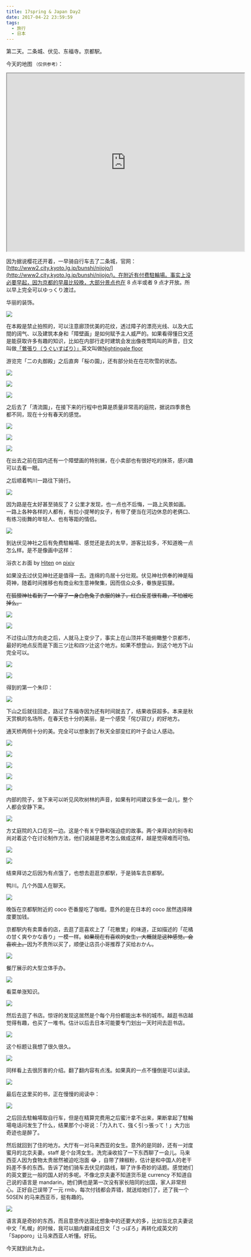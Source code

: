 ```yaml
---
title: 17spring & Japan Day2
date: 2017-04-22 23:59:59
tags:
  - 旅行
  - 日本
---
```


第二天。二条城、伏见、东福寺。京都駅。

今天的地图 `（仅供参考）`：

<iframe src="https://www.google.com/maps/d/u/0/embed?mid=19mSr3UkM0Wrob_TavXFkwsSIwR8" width="640" height="480"></iframe>

因为据说樱花还开着，一早骑自行车去了二条城，官网：[http://www2.city.kyoto.lg.jp/bunshi/nijojo/](http://www2.city.kyoto.lg.jp/bunshi/nijojo/)。在附近有付费駐輪場。事实上没必要早起，因为京都的早晨比较晚，大部分景点也在 8 点半或者 9 点才开放。所以早上完全可以ゆっくり渡过。

华丽的装饰。

![](./0.jpg)

在本殿是禁止拍照的，可以注意廊顶优美的花纹，透过障子的漂亮光线、以及大広間的阔气、以及建筑本身和「障壁画」是如何赋予主人威严的。如果看得懂日文还是能获取许多有趣的知识，比如在内部行走时建筑会发出像夜莺鸣叫的声音，日文叫做[「鶯張り（うぐいすばり）」](https://ja.wikipedia.org/wiki/%E9%B6%AF%E5%BC%B5%E3%82%8A)英文叫做[Nightingale floor](https://en.wikipedia.org/wiki/Nightingale_floor)

游览完「二の丸御殿」之后直奔「桜の園」，还有部分处在在花吹雪的状态。

![](./1.jpg)

![](./2.jpg)

![](./3.jpg)

之后去了「清流園」，在接下来的行程中也算是质量非常高的庭院，据说四季景色都不同，现在十分有春天的感觉。

![](./4.jpg)

![](./5.jpg)

![](./6.jpg)

在出去之前在园内还有一个障壁画的特别展，在小卖部也有很好吃的抹茶，感兴趣可以去看一眼。

之后顺着鸭川一路往下骑行。

![](./7.jpg)

因为路是在太好甚至骑反了 2 公里才发现，也一点也不后悔，一路上风景如画。一路上各种各样的人都有，有拉小提琴的女子，有带了便当在河边休息的老俩口、有练习街舞的年轻人、也有等距的情侣。

![](./8.jpg)

到达伏见神社之后有免费駐輪場、感觉还是去的太早，游客比较多，不知道晚一点怎么样。是不是像画中这样：

<noscript><p>浴衣とお面 by <a href="https://www.pixiv.net/member.php?id=490219" target="_blank">Hiten</a> on <a href="https://www.pixiv.net/" target="_blank">pixiv</a></p></noscript>

如果没去过伏见神社还是值得一去。连绵的鸟居十分壮观。伏见神社供奉的神是稲荷神，随着时间推移也有商业和生意神聚集，因而信众众多，眷族是狐狸。

<del>在狐狸神社看到了一个穿了一身白色兔子衣服的妹子，红白反差很有趣，不怕被吃掉么。</del>

![](./9.jpg)

![](./10.jpg)

不过往山顶方向走之后，人就马上变少了，事实上在山顶并不能俯瞰整个京都市，最好的地点反而是下面三ツ辻和四ツ辻这个地方。如果不想登山，到这个地方下山完全可以。

![](./11.jpg)

![](./12.jpg)

得到的第一个朱印：

![](./13.jpg)

下山之后就往回走，路过了东福寺因为还有时间就去了，结果收获超多。本来是秋天赏枫的名场所，在春天也十分的美丽，是一个感受「侘び寂び」的好地方。

通天桥两侧十分的美。完全可以想象到了秋天全部变红的叶子会让人感动。

![](./14.jpg)

![](./15.jpg)

![](./16.jpg)

![](./17.jpg)

![](./18.jpg)

内部的院子，坐下来可以听见风吹树林的声音，如果有时间建议多坐一会儿，整个人都会安静下来。

![](./19.jpg)

方丈庭院的入口在另一边。这是个有关宁静和强迫症的故事。两个来拜访的别寺和尚对着这个在讨论制作方法，他们说越是思考怎么做成这样，越是觉得难而可怕。

![](./20.jpg)

![](./21.jpg)

结束拜访之后因为有点饿了，也想去逛逛京都駅，于是骑车去京都駅。

鸭川。几个外国人在聊天。

![](./22.jpg)

晚饭在京都駅附近的 coco 壱番屋吃了咖喱。意外的是在日本的 coco 居然选择辣度要加钱。

京都駅内有卖熏香的店，去逛了逛喜欢上了「花散里」的味道，正如描述的「花橘の甘く爽やかな香り」一模一样。<del>如果现在有喜欢的女生，大概就是这种感觉。会喜欢上。</del>因为不贵所以买了，顺便让店员小哥推荐了买给おかん。

![](./23.jpg)

餐厅展示的大型立体手办。

![](./24.jpg)

看菜单涨知识。

![](./25.jpg)

然后去逛了书店。惊讶的发现这居然是个每个月份都能出本书的城市。越逛书店越觉得有趣，也买了一堆书。估计以后去日本可能要专门划出一天时间去逛书店。

![](./26.jpg)

这个标题让我想了很久很久。

![](./27.jpg)

同样看上去很厉害的介绍。翻了翻内容有点浅。如果真的一点不懂倒是可以读读。

![](./28.jpg)

最后在这里买的书，正在慢慢的阅读中：

![](./29.jpg)

之后回去駐輪場取自行车，但是在精算完费用之后蜜汁拿不出来，果断拿起了駐輪場电话问发生了什么，结果那个小哥说：「力入れて、強く引っ張って！」大力出奇迹也是醉了。

然后就回到了住的地方。大厅有一对马来西亚的女生。意外的是同龄，还有一对度蜜月的北京夫妻。staff 是个台湾女生。洗完澡收拾了一下东西聊了一会儿。马来西亚人因为食物太贵居然被迫吃泡面 😂 ，自带了辣椒粉，估计是和中国人的老干妈差不多的东西。告诉了她们骑车去伏见的路线，聊了许多奇妙的话题。感觉她们的英文要比一般的国人好的多呢。不像北京夫妻不知道货币是 currency 不知道自己说的语言是 mandarin，她们俩也是第一次没有家长陪同的出国，家人非常担心。正好自己误带了一元 rmb，每次付钱都会弄错，就送给她们了，还了我一个 50SEN 的马来西亚币，挺有趣的。

![](./30.jpg)

语言真是奇妙的东西，而且意思传达面比想象中的还要大的多，比如当北京夫妻说中文「札幌」的时候，我可以脑内翻译成日文「さっぽろ」再转化成英文的「Sapporo」让马来西亚人听懂。好玩。

今天就到此为止。

